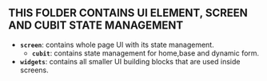 ## THIS FOLDER CONTAINS UI ELEMENT, SCREEN AND CUBIT STATE MANAGEMENT

- **`screen`**:  contains whole page UI with its state management.
  - **`cubit`**:  contains state management for home,base and dynamic form.
- **`widgets`**: contains all smaller UI building blocks that are used inside screens.
